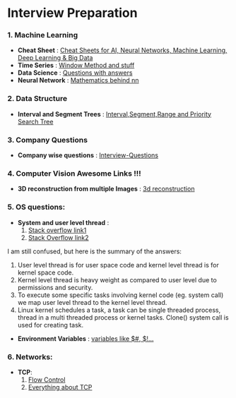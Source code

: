 # Interview Preparation

### 1. Machine Learning
- **Cheat Sheet** : [Cheat Sheets for AI, Neural Networks, Machine Learning, Deep Learning & Big Data](https://becominghuman.ai/cheat-sheets-for-ai-neural-networks-machine-learning-deep-learning-big-data-678c51b4b463) 
- **Time Series** : [Window Method and stuff](https://machinelearningmastery.com/backtest-machine-learning-models-time-series-forecasting/)
- **Data Science** : [Questions with answers](https://github.com/kojino/120-Data-Science-Interview-Questions)
- **Neural Network** : [Mathematics behind nn](http://citeseerx.ist.psu.edu/viewdoc/download?doi=10.1.1.161.3556&rep=rep1&type=pdf&fbclid=IwAR2uCJKpn9ihNYRu7wjA4L0Ztslj480UzGlC5mS7ZxQhAPuu3QWz7lAV6fs)

### 2. Data Structure
- **Interval and Segment Trees** : [Interval,Segment,Range and Priority Search Tree](http://www.iis.sinica.edu.tw/~dtlee/dtlee/CRCbook_chapter18.pdf)

### 3. Company Questions
- **Company wise questions** : [Interview-Questions](https://github.com/rishabh115/Interview-Questions)

### 4. Computer Vision Awesome Links !!!
- **3D reconstruction from multiple Images** : [3d reconstruction](http://cvgl.stanford.edu/teaching/cs231a_winter1415/prev/projects/CS231a-FinalReport-sgmccann.pdf)

### 5. OS questions:
- **System and user level thread** : 
  1. [Stack overflow link1](https://stackoverflow.com/questions/14791278/threads-why-must-all-user-threads-be-mapped-to-a-kernel-thread)
  2. [Stack Overflow link2](https://stackoverflow.com/questions/15983872/difference-between-user-level-and-kernel-supported-threads/15984127#15984127)

I am still confused, but here is the summary of the answers:
1. User level thread is for user space code and kernel level thread is for kernel space code.
2. Kernel level thread is heavy weight as compared to user level due to permissions and security.
3. To execute some specific tasks involving kernel code (eg. system call) we map user level thread to the kernel level thread.
4. Linux kernel schedules a task, a task can be single threaded process, thread in a multi threaded process or kernel tasks. Clone() system call is used for creating task.

- **Environment Variables** : [ variables like $#, $!...](https://superuser.com/questions/247127/what-is-and-in-linux/247131)

### 6. Networks:
- **TCP**:
  1. [Flow Control](https://www.brianstorti.com/tcp-flow-control/)
  2. [Everything about TCP](https://www.ictshore.com/free-ccna-course/transmission-control-protocol-advanced/)
